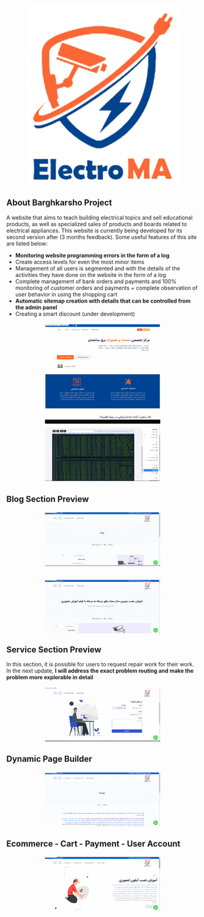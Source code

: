 <p align="center"><a href="https://laravel.com" target="_blank">
<img src="/public_html/logo.png" width="400"></a></p>

## About Barghkarsho Project

A website that aims to teach building electrical topics and sell educational products, as well as specialized sales of products and boards related to electrical appliances.
This website is currently being developed for its second version after (3 months feedback).
Some useful features of this site are listed below:

-   **Monitoring website programming errors in the form of a log**
-   Create access levels for even the most minor items
-   Management of all users is segmented and with the details of the activities they have done on the website in the form of a log
-   Complete management of bank orders and payments and 100% monitoring of customer orders and payments + complete observation of user behavior in using the shopping cart
-   **Automatic sitemap creation with details that can be controlled from the admin panel**
-   Creating a smart discount (under development)

<div style="width:100%;display: flex;justify-content: center;padding:5px 0"> 
   <img src="/preview-gif/index.gif" style="width:60%; margin: 0 auto"></a></p>
</div>

<div style="width:100%;display: flex;justify-content: center;padding:5px 0"> 
   <img src="/preview-gif/Screenshot (100).png" style="width:60%; margin: 0 auto"></a></p>
</div>

## Blog Section Preview

<div style="width:100%;display: flex;justify-content: center;padding:5px 0"> 
   <img src="/preview-gif/blog-lis.gif" style="width:60%; margin: 0 auto"></a></p>
</div>
<div> </br> </div>
<div style="width:100%;display: flex;justify-content: center;padding-top: 15px;"> 
   <img src="/preview-gif/single-blog.gif" style="width:60%; margin: 0 auto"></a></p>
</div>

## Service Section Preview

In this section, it is possible for users to request repair work for their work.
In the next update, **I will address the exact problem routing and make the problem more explorable in detail**

<div style="width:100%;display: flex;justify-content: center;padding:5px 0"> 
   <img src="/preview-gif/service-request.gif" style="width:60%; margin: 0 auto"></a></p>
</div>

## Dynamic Page Builder

<div style="width:100%;display: flex;justify-content: center;padding:5px 0"> 
   <img src="/preview-gif/dynamic-page-builder.gif" style="width:60%; margin: 0 auto"></a></p>
</div>

## Ecommerce - Cart - Payment - User Account

<div style="width:100%;display: flex;justify-content: center;padding:5px 0"> 
   <img src="/preview-gif/store-section.gif" style="width:60%; margin: 0 auto"></a></p>
</div>
